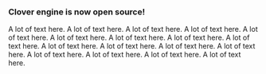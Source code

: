 ### Clover engine is now open source!
A lot of text here.
A lot of text here.
A lot of text here.
A lot of text here.
A lot of text here.
A lot of text here.
A lot of text here.
A lot of text here.
A lot of text here.
A lot of text here.
A lot of text here.
A lot of text here.
A lot of text here.
A lot of text here.
A lot of text here.
A lot of text here.
A lot of text here.
